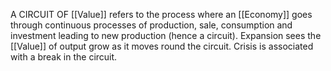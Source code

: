 A CIRCUIT OF [[Value]] refers to the process where an [[Economy]] goes through continuous processes of production, sale, consumption and investment leading to new production (hence a circuit). Expansion sees the [[Value]] of output grow as it moves round the circuit. Crisis is associated with a break in the circuit.